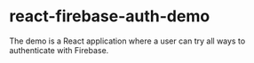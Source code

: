 # react-firebase-auth-demo
The demo is a React application where a user can try all ways to authenticate with Firebase.
